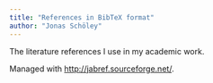 ```yaml
---
title: "References in BibTeX format"
author: "Jonas Schöley"
---
```


The literature references I use in my academic work.

Managed with <http://jabref.sourceforge.net/>.